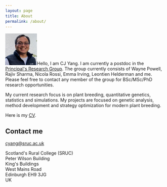 ```yaml
---
layout: page
title: About
permalink: /about/
---
```


<!---
![Profile_pic](https://raw.githubusercontent.com/cjyang-work/cjyang-work.github.io/master/images/about_me.jpg)  
--->
<p><img src="https://raw.githubusercontent.com/cjyang-work/cjyang-work.github.io/master/images/about_me.jpg" alt="profile_pic" width="100"/>Hello, I am CJ Yang. I am currently a postdoc in the <a href="https://www.sruc.ac.uk/research/research-impact/principal-s-research-group/">Principal's Research Group</a>. The group currently consists of Wayne Powell, Rajiv Sharma, Nicola Rossi, Emma Irving, Leontien Helderman and me. Please feel free to contact any member of the group for BSc/MSc/PhD research opportunities.</p>
  
<!---
Hello, I am CJ Yang, currently a postdoc in the [SRUC Principal's Research Group](https://www.sruc.ac.uk/research/research-impact/principal-s-research-group/). The group currently consists of Wayne Powell, Rajiv Sharma, Nicola Rossi, Emma Irving, Leontien Helderman and me. Please feel free to contact any member of the group for BSc/MSc/PhD research opportunities.  
--->
My current research focus is on plant breeding, quantitative genetics, statistics and simulations. My projects are focused on genetic analysis, method development and strategy optimization for modern plant breeding.  

Here is my [CV](https://cjyang-work.github.io/CV_web).  

## Contact me

[cyang@sruc.ac.uk](mailto:cyang@sruc.ac.uk)

Scotland's Rural College (SRUC)  
Peter Wilson Building  
King's Buildings  
West Mains Road  
Edinburgh EH9 3JG  
UK  
